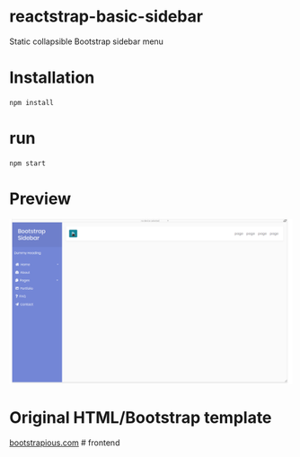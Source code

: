 # reactstrap-basic-sidebar
Static collapsible Bootstrap sidebar menu

# Installation
```
npm install
```
# run
```
npm start
```
# Preview
<a><img src="/preview.gif"></img></a>

# Original HTML/Bootstrap template

<a href="https://bootstrapious.com/p/bootstrap-sidebar">bootstrapious.com</a>
#   f r o n t e n d 
 
 